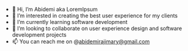 - 👋 Hi, I’m Abidemi aka LoremIpsum
- 👀 I’m interested in creating the best user experience for my clients
- 🌱 I’m currently learning software development
- 💞️ I’m looking to collaborate on user experience design and software development projects
- 📫 You can reach me on @abidemirajimary@gmail.com

<!---
LoremIpsum17/LoremIpsum17 is a ✨ special ✨ repository because its `README.md` (this file) appears on your GitHub profile.
You can click the Preview link to take a look at your changes.
--->
